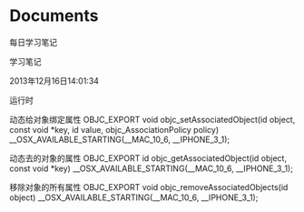 Documents
=========
每日学习笔记


学习笔记

2013年12月16日14:01:34

运行时

动态给对象绑定属性
OBJC_EXPORT void objc_setAssociatedObject(id object, const void *key, id value, objc_AssociationPolicy policy)
    __OSX_AVAILABLE_STARTING(__MAC_10_6, __IPHONE_3_1);





动态去的对象的属性
OBJC_EXPORT id objc_getAssociatedObject(id object, const void *key)
    __OSX_AVAILABLE_STARTING(__MAC_10_6, __IPHONE_3_1);






移除对象的所有属性
OBJC_EXPORT void objc_removeAssociatedObjects(id object)
    __OSX_AVAILABLE_STARTING(__MAC_10_6, __IPHONE_3_1);

